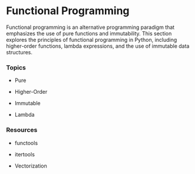 # Functional Programming

Functional programming is an alternative programming paradigm that emphasizes the use of pure functions and immutability. This section explores the principles of functional programming in Python, including higher-order functions, lambda expressions, and the use of immutable data structures.

### Topics

- Pure

- Higher-Order

- Immutable

- Lambda


### Resources

- functools

- itertools

- Vectorization
